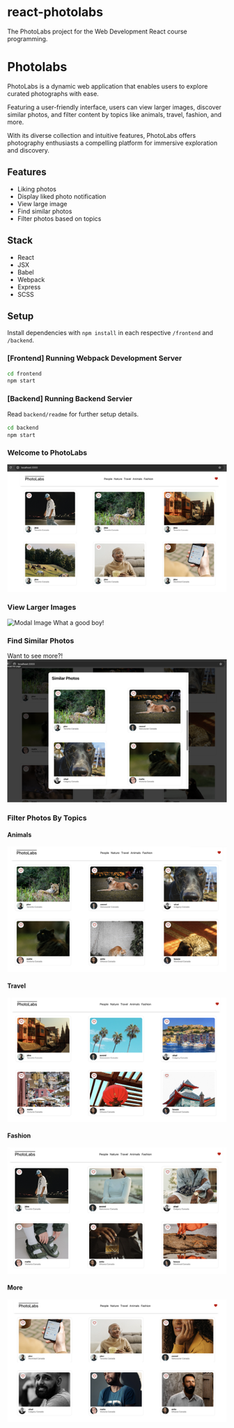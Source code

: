 # react-photolabs
The PhotoLabs project for the Web Development React course programming.

# Photolabs
PhotoLabs is a dynamic web application that enables users to explore curated photographs with ease. 

Featuring a user-friendly interface, users can view larger images, discover similar photos, and filter content by topics like animals, travel, fashion, and more. 

With its diverse collection and intuitive features, PhotoLabs offers photography enthusiasts a compelling platform for immersive exploration and discovery.

## Features

  * Liking photos
  * Display liked photo notification
  * View large image
  * Find similar photos
  * Filter photos based on topics

## Stack

  * React
  * JSX
  * Babel
  * Webpack
  * Express
  * SCSS

## Setup

Install dependencies with `npm install` in each respective `/frontend` and `/backend`.

### [Frontend] Running Webpack Development Server

```sh
cd frontend
npm start
```

### [Backend] Running Backend Servier

Read `backend/readme` for further setup details.

```sh
cd backend
npm start
```

### Welcome to PhotoLabs
![Home Page](/photos/home-page.png)

### View Larger Images
![Modal Image](photos/large-image.png)
What a good boy!


### Find Similar Photos
Want to see more?!
![Similar Photos](photos/similar-photos.png)

### Filter Photos By Topics
#### Animals
![Animals](photos/topic-animals.png)
#### Travel
![Travel](photos/topic-travel.png) 
#### Fashion
![Fashion](photos/topic-fashion.png) 
#### More
![More](photos/more-topic.png)